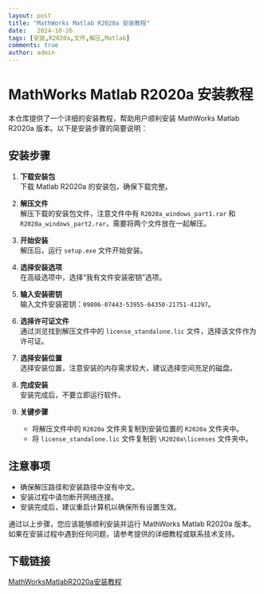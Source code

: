 ```yaml
---
layout: post
title: "MathWorks Matlab R2020a 安装教程"
date:   2024-10-26
tags: [安装,R2020a,文件,解压,Matlab]
comments: true
author: admin
---
```

# MathWorks Matlab R2020a 安装教程

本仓库提供了一个详细的安装教程，帮助用户顺利安装 MathWorks Matlab R2020a 版本。以下是安装步骤的简要说明：

## 安装步骤

1. **下载安装包**  
   下载 Matlab R2020a 的安装包，确保下载完整。

2. **解压文件**  
   解压下载的安装包文件，注意文件中有 `R2020a_windows_part1.rar` 和 `R2020a_windows_part2.rar`，需要将两个文件放在一起解压。

3. **开始安装**  
   解压后，运行 `setup.exe` 文件开始安装。

4. **选择安装选项**  
   在高级选项中，选择“我有文件安装密钥”选项。

5. **输入安装密钥**  
   输入文件安装密钥：`09806-07443-53955-64350-21751-41297`。

6. **选择许可证文件**  
   通过浏览找到解压文件中的 `license_standalone.lic` 文件，选择该文件作为许可证。

7. **选择安装位置**  
   选择安装位置，注意安装的内存需求较大，建议选择空间充足的磁盘。

8. **完成安装**  
   安装完成后，不要立即运行软件。

9. **关键步骤**  
   - 将解压文件中的 `R2020a` 文件夹复制到安装位置的 `R2020a` 文件夹中。
   - 将 `license_standalone.lic` 文件复制到 `\R2020a\licenses` 文件夹中。

## 注意事项

- 确保解压路径和安装路径中没有中文。
- 安装过程中请勿断开网络连接。
- 安装完成后，建议重启计算机以确保所有设置生效。

通过以上步骤，您应该能够顺利安装并运行 MathWorks Matlab R2020a 版本。如果在安装过程中遇到任何问题，请参考提供的详细教程或联系技术支持。

## 下载链接

[MathWorksMatlabR2020a安装教程](https://pan.quark.cn/s/116f7640d69e)
